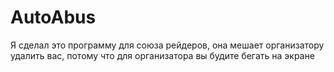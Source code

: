 # AutoAbus

Я сделал это программу для союза рейдеров, она мешает организатору удалить вас, потому что для организатора вы будите бегать на экране
